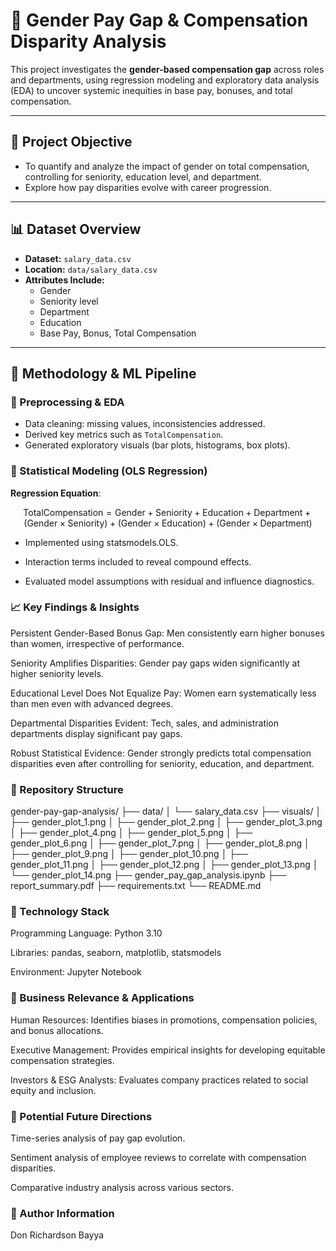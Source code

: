 # 💼 Gender Pay Gap & Compensation Disparity Analysis

This project investigates the **gender-based compensation gap** across roles and departments, using regression modeling and exploratory data analysis (EDA) to uncover systemic inequities in base pay, bonuses, and total compensation.

---

## 🎯 Project Objective

- To quantify and analyze the impact of gender on total compensation, controlling for seniority, education level, and department.
- Explore how pay disparities evolve with career progression.

---

## 📊 Dataset Overview

- **Dataset:** `salary_data.csv`
- **Location:** `data/salary_data.csv`
- **Attributes Include:** 
  - Gender
  - Seniority level
  - Department
  - Education
  - Base Pay, Bonus, Total Compensation

---

## 🧪 Methodology & ML Pipeline

### 📌 Preprocessing & EDA

- Data cleaning: missing values, inconsistencies addressed.
- Derived key metrics such as `TotalCompensation`.
- Generated exploratory visuals (bar plots, histograms, box plots).

### 📌 Statistical Modeling (OLS Regression)

**Regression Equation**:

```math
\text{TotalCompensation} = \text{Gender} + \text{Seniority} + \text{Education} + \text{Department} + (\text{Gender} \times \text{Seniority}) + (\text{Gender} \times \text{Education}) + (\text{Gender} \times \text{Department})
```

- Implemented using statsmodels.OLS.

- Interaction terms included to reveal compound effects.

- Evaluated model assumptions with residual and influence diagnostics.

### 📈 Key Findings & Insights
Persistent Gender-Based Bonus Gap: Men consistently earn higher bonuses than women, irrespective of performance.

Seniority Amplifies Disparities: Gender pay gaps widen significantly at higher seniority levels.

Educational Level Does Not Equalize Pay: Women earn systematically less than men even with advanced degrees.

Departmental Disparities Evident: Tech, sales, and administration departments display significant pay gaps.

Robust Statistical Evidence: Gender strongly predicts total compensation disparities even after controlling for seniority, education, and department.

### 📁 Repository Structure

gender-pay-gap-analysis/
├── data/
│   └── salary_data.csv
├── visuals/
│   ├── gender_plot_1.png
│   ├── gender_plot_2.png
│   ├── gender_plot_3.png
│   ├── gender_plot_4.png
│   ├── gender_plot_5.png
│   ├── gender_plot_6.png
│   ├── gender_plot_7.png
│   ├── gender_plot_8.png
│   ├── gender_plot_9.png
│   ├── gender_plot_10.png
│   ├── gender_plot_11.png
│   ├── gender_plot_12.png
│   ├── gender_plot_13.png
│   └── gender_plot_14.png
├── gender_pay_gap_analysis.ipynb
├── report_summary.pdf
├── requirements.txt
└── README.md

### 🧰 Technology Stack
Programming Language: Python 3.10

Libraries: pandas, seaborn, matplotlib, statsmodels

Environment: Jupyter Notebook

### 🔎 Business Relevance & Applications
Human Resources: Identifies biases in promotions, compensation policies, and bonus allocations.

Executive Management: Provides empirical insights for developing equitable compensation strategies.

Investors & ESG Analysts: Evaluates company practices related to social equity and inclusion.

### 🚀 Potential Future Directions
Time-series analysis of pay gap evolution.

Sentiment analysis of employee reviews to correlate with compensation disparities.

Comparative industry analysis across various sectors.

### 👤 Author Information

Don Richardson Bayya